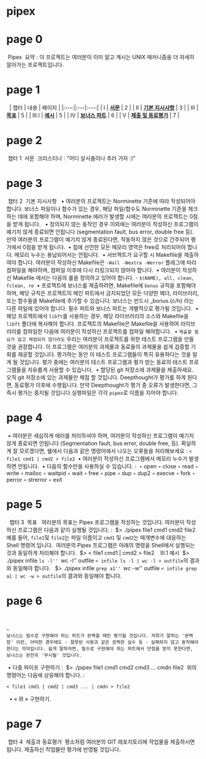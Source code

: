 # pipex

# page 0
​
Pipex
​
요약 : 이 프로젝트는 여러분이 이미 알고 계시는 UNIX 매커니즘을 더 자세히 알아가는 프로젝트입니다.
​
​
# page 1
​
​
| 챕터 | 내용 | 페이지 |
|:---:|:---|:---:|
| I | [__서문__]() | 2 |
| II | [__기본 지시사항__]() | 3 |
| III | [__목표__]() |  5 |
| III.I | [__예시__]() |  5 |
| IV | [__보너스 파트__]() |  6 |
| V | [__제출 및 동료평가__]() |  7 |
​
# page 2
​
챕터 1
​
서문
​
크리스티나 : "어디 살사춤이나 추러 가자 :)"
​
# page 3
​
챕터 2
​
기본 지시사항
​
​
• 여러분의 프로젝트는 Norminette 기준에 따라 작성되어야 합니다. 보너스 파일이나 함수가 있는 경우, 해당 파일/함수도 Norminette 기준을 체크하는 데에 포함해야 하며, Norminette 에러가 발생할 시에는 여러분의 프로젝트는 0점을 받게 됩니다.
​
​
• 정의되지 않는 동작인 경우 이외에는 여러분이 작성하신 프로그램이 예기치 않게 종료되면 안됩니다 (segmentation fault, bus error, double free 등). 만약 여러분의 프로그램이 예기치 않게 종료된다면, 작동하지 않은 것으로 간주되어 평가에서 0점을 받게 됩니다.
​
• 힙에 선언한 모든 메모리 영역은 free로 처리되어야 합니다. 메모리 누수는 용납되어서는 안됩니다.
​
• 서브젝트가 요구할 시 Makefile을 제출하여야 합니다. 여러분이 작성하신 Makefile은 `-Wall -Wextra -Werror` 플래그에 따라 컴파일을 해야하며, 컴파일 이후에 다시 리링크되지 않아야 합니다.
​
• 여러분이 작성하신 Makefile 에서는 다음의 룰을 정의하고 있어야 합니다. - `$(NAME), all, clean, fclean, re`
​
• 프로젝트에 보너스를 제출하려면, Makefile에 `bonus` 규칙을 포함해야하며, 해당 규칙은 프로젝트의 메인 파트에서 금지되었던 모든 다양한 헤더, 라이브러리,또는 함수들을 Makefile에 추가할 수 있습니다. 보너스는 반드시 _bonus.{c/h} 라는 다른 파일에 있어야 합니다. 필수 파트와 보너스 파트는 개별적으로 평가될 것입니다.
​
• 해당 프로젝트에서 `libft`를 사용하는 경우, 해당 라이브러리의 소스와 Makefile을 `libft` 폴더에 복사해야 합니다. 프로젝트의 Makefile은 Makefile을 사용하여 라이브러리를 컴파일한 다음에 여러분이 작성하신 프로젝트를 컴파일 해야합니다.
​
• `제출할 필요가 없고 채점되지 않더라도` 우리는 여러분이 프로젝트를 위한 테스트 프로그램을 만들 것을 권장합니다. 이 프로그램은 여러분의 과제물과 동료들의 과제물을 쉽게 검증할 기회를 제공할 것입니다. 평가하는 동안 이 테스트 프로그램들이 특히 유용하다는 것을 알게 될 것입니다. 평가 중에는 여러분의 테스트 프로그램과 평가 받는 동료의 테스트 프로그램들을 자유롭게 사용할 수 있습니다.
​
• 할당된 git 저장소에 과제물을 제출하세요. 오직 git 저장소에 있는 과제물만 채점 할 것입니다. Deepthought가 평가를 하게 된다면, 동료평가 이후에 수행됩니다. 만약 Deepthought가 평가 중 오류가 발생한다면, 그 즉시 평가는 중지될 것입니다.
​
실행파일은 각각 `pipex`로 이름을 지어야 합니다.
​
# page 4
​
• 여러분은 세심하게 에러를 처리하셔야 하며, 여러분이 작성하신 프로그램이 예기치 않게 종료되면 안됩니다 (Segmentation fault, bus error, double free, 등). 확실하게 잘 모르겠다면, 쉘에서 다음과 같은 명령어에서 나오는 오류들을 처리해보세요 : `< file1 cmd1 | cmd2 > file2`
​
• 여러분이 작성하신 프로그램에서 메모리 누수가 발생하면 안됩니다.
​
• 다음의 함수만을 사용하실 수 있습니다. :
​
◦ open
◦ close
◦ read
◦ write
◦ malloc
◦ waitpid
◦ wait
◦ free
◦ pipe
◦ dup
◦ dup2
◦ execve
◦ fork
◦ perror
◦ strerror
◦ exit
​
# page 5
​
​
챕터 3
​
목표
​
​
여러분의 목표는 Pipex 프로그램을 작성하는 것입니다.
​
여러분이 작성하신 프로그램은 다음과 같이 실행될 것입니다. :
​
    $> ./pipex file1 cmd1 cmd2 file2
​
예를 들어, `file1`및 `file2`는 파일 이름이고 `cmd1` 및 `cmd2`는 매개변수에 대응하는 Shell 명령어 입니다.
​
여러분의 Pipex 프로그램은 아래의 명령을 Shell에서 실행되는 것과 동일하게 처리해야 합니다.
​
    $> < file1 cmd1 | cmd2 > file2
​
​
​
III.1 예시
​
     $> ./pipex infile ``ls -l'' ``wc -l'' outfile
​
`< infile ls -l | wc -l > outfile`의 결과와 동일해야 합니다.
​
​
     $> ./pipex infile ``grep a1'' ``wc -w'' outfile
​
`< infile grep a1 | wc -w > outfile`의 결과와 동일해야 합니다.
​
# page 6
​
```
⚠️
보너스는 필수로 구현해야 하는 파트가 완벽할 때만 평가될 것입니다. 저희가 말하는 '완벽함' 이란, 어떠한 경우에도 - 잘못된 사용과 같은 끔찍한 실수 등 - 실패하지 않고 동작해야 한다는 의미입니다. 쉽게 말하자면, 필수로 구현해야 하는 파트에서 만점을 받지 못한다면, 보너스는 완전히 '무시될' 것입니다.
```
​
 • 다중 파이프 구현하기 :
​
    $> ./pipex file1 cmd1 cmd2 cmd3 ... cmdn file2
​
    위의 명령어는 다음에 상응해야 합니다. :
    
    < file1 cmd1 | cmd2 | cmd3 ... | cmdn > file2
​
​
 • « 와 » 구현하기.
​
# page 7
​
챕터 4
​
제출과 동료평가
​
평소처럼 여러분의 GIT 레포지토리에 작업물을 제출하시면 됩니다. 제출하신 작업물만 평가에 반영될 것입니다.

